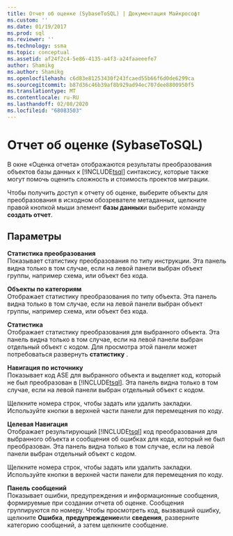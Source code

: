 ```yaml
---
title: Отчет об оценке (SybaseToSQL) | Документация Майкрософт
ms.custom: ''
ms.date: 01/19/2017
ms.prod: sql
ms.reviewer: ''
ms.technology: ssma
ms.topic: conceptual
ms.assetid: af24f2c4-5e86-4135-a4f3-a24faaeeefe7
author: Shamikg
ms.author: Shamikg
ms.openlocfilehash: c6d83e81253430f243fcaed55b66f6d0de6299ca
ms.sourcegitcommit: b87d36c46b39af8b929ad94ec707dee8800950f5
ms.translationtype: MT
ms.contentlocale: ru-RU
ms.lasthandoff: 02/08/2020
ms.locfileid: "68083503"
---
```

# <a name="assessment-report-sybasetosql"></a>Отчет об оценке (SybaseToSQL)
В окне «Оценка отчета» отображаются результаты преобразования объектов базы данных к [!INCLUDE[tsql](../../includes/tsql-md.md)] синтаксису, которые также могут помочь оценить сложность и стоимость проектов миграции.  
  
Чтобы получить доступ к отчету об оценке, выберите объекты для преобразования в исходном обозревателе метаданных, щелкните правой кнопкой мыши элемент **базы данных**и выберите команду **создать отчет**.  
  
## <a name="options"></a>Параметры  
**Статистика преобразования**  
Показывает статистику преобразования по типу инструкции. Эта панель видна только в том случае, если на левой панели выбран объект группы, например схема, или объект без кода.  
  
**Объекты по категориям**  
Отображает статистику преобразования по типу объекта. Эта панель видна только в том случае, если на левой панели выбран объект группы, например схема, или объект без кода.  
  
**Статистика**  
Отображает статистику преобразования для выбранного объекта. Эта панель видна только в том случае, если на левой панели выбран отдельный объект с кодом. Для просмотра этой панели может потребоваться развернуть **статистику** .  
  
**Навигация по источнику**  
Показывает код ASE для выбранного объекта и выделяет код, который не был преобразован в [!INCLUDE[tsql](../../includes/tsql-md.md)]. Эта панель видна только в том случае, если на левой панели выбран отдельный объект с кодом.  
  
Щелкните номера строк, чтобы задать или удалить закладки. Используйте кнопки в верхней части панели для перемещения по коду.  
  
**Целевая Навигация**  
Отображает результирующий [!INCLUDE[tsql](../../includes/tsql-md.md)] код преобразования для выбранного объекта и сообщения об ошибках для кода, который не был преобразован. Эта панель видна только в том случае, если на левой панели выбран отдельный объект с кодом.  
  
Щелкните номера строк, чтобы задать или удалить закладки. Используйте кнопки в верхней части панели для перемещения по коду.  
  
**Панель сообщений**  
Показывает ошибки, предупреждения и информационные сообщения, формируемые при создании отчета об оценке. Сообщения группируются по номеру. Чтобы просмотреть код, вызвавший ошибку, щелкните **Ошибка**, **предупреждение**или **сведения**, разверните категорию сообщений, а затем щелкните сообщение.  
  
